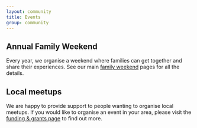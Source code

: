 ```yaml
---
layout: community
title: Events
group: community
---
```


## Annual Family Weekend

Every year, we organise a weekend where families can get together and share their
experiences. See our main [family weekend](/family-weekends/index.html) pages for 
all the details.

## Local meetups

We are happy to provide support to people wanting to organise local meetups. If you
would like to organise an event in your area, please visit the [funding & grants page](/community/grants.html) to find out more.
